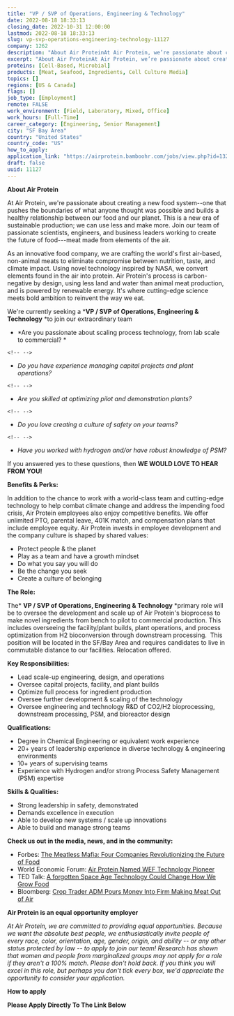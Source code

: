 ```yaml
---
title: "VP / SVP of Operations, Engineering & Technology"
date: 2022-08-18 18:33:13
closing_date: 2022-10-31 12:00:00
lastmod: 2022-08-18 18:33:13
slug: vp-svp-operations-engineering-technology-11127
company: 1262
description: "About Air ProteinAt Air Protein, we’re passionate about creating a new food system–one that pushes the boundaries of what anyone thought was possible and builds a healthy relationship between our food and our planet. This is a new era of sustainable production; we can use less and make more. Join our team of passionate scientists, engineers, and business leaders working to create the future of food—meat made from elements of the air. "
excerpt: "About Air ProteinAt Air Protein, we’re passionate about creating a new food system–one that pushes the boundaries of what anyone thought was possible and builds a healthy relationship between our food and our planet. This is a new era of sustainable production; we can use less and make more. Join our team of passionate scientists, engineers, and business leaders working to create the future of food—meat made from elements of the air. "
proteins: [Cell-Based, Microbial]
products: [Meat, Seafood, Ingredients, Cell Culture Media]
topics: []
regions: [US & Canada]
flags: []
job_type: [Employment]
remote: FALSE
work_environment: [Field, Laboratory, Mixed, Office]
work_hours: [Full-Time]
career_category: [Engineering, Senior Management]
city: "SF Bay Area"
country: "United States"
country_code: "US"
how_to_apply: 
application_link: "https://airprotein.bamboohr.com/jobs/view.php?id=132&source=bamboohr"
draft: false
uuid: 11127
---
```

**About Air Protein**

At Air Protein, we're passionate about creating a new food system--one
that pushes the boundaries of what anyone thought was possible and
builds a healthy relationship between our food and our planet. This is a
new era of sustainable production; we can use less and make more. Join
our team of passionate scientists, engineers, and business leaders
working to create the future of food---meat made from elements of the
air. 

As an innovative food company, we are crafting the world's first
air-based, non-animal meats to eliminate compromise between nutrition,
taste, and climate impact. Using novel technology inspired by NASA, we
convert elements found in the air into protein. Air Protein's process is
carbon-negative by design, using less land and water than animal meat
production, and is powered by renewable energy. It's where cutting-edge
science meets bold ambition to reinvent the way we eat. 

We're currently seeking a ***VP / SVP of Operations, Engineering &
Technology** *to join our extraordinary team

-   *Are you passionate about scaling process technology, from lab scale
    to commercial? *

```{=html}
<!-- -->
```
-   *Do you have experience managing capital projects and plant
    operations?*

```{=html}
<!-- -->
```
-   *Are you skilled at optimizing pilot and demonstration plants?*

```{=html}
<!-- -->
```
-   *Do you love creating a culture of safety on your teams?*

```{=html}
<!-- -->
```
-   *Have you worked with hydrogen and/or have robust knowledge of PSM?*

If you answered yes to these questions, then **WE WOULD LOVE TO HEAR
FROM YOU!**

**Benefits & Perks:**

In addition to the chance to work with a world-class team and
cutting-edge technology to help combat climate change and address the
impending food crisis, Air Protein employees also enjoy competitive
benefits. We offer unlimited PTO, parental leave, 401K match, and
compensation plans that include employee equity. Air Protein invests in
employee development and the company culture is shaped by shared values:

-   Protect people & the planet
-   Play as a team and have a growth mindset
-   Do what you say you will do
-   Be the change you seek
-   Create a culture of belonging

**The Role:**

The* **VP / SVP of Operations, Engineering & Technology** *primary role
will be to oversee the development and scale up of Air Protein's
bioprocess to make novel ingredients from bench to pilot to commercial
production. This includes overseeing the facility/plant builds, plant
operations, and process optimization from H2 bioconversion through
downstream processing.  This position will be located in the SF/Bay Area
and requires candidates to live in commutable distance to our
facilities. Relocation offered. 

**Key Responsibilities:**

-   Lead scale-up engineering, design, and operations
-   Oversee capital projects, facility, and plant builds
-   Optimize full process for ingredient production
-   Oversee further development & scaling of the technology
-   Oversee engineering and technology R&D of CO2/H2 bioprocessing,
    downstream processing, PSM, and bioreactor design

**Qualifications:**

-   Degree in Chemical Engineering or equivalent work experience
-   20+ years of leadership experience in diverse technology &
    engineering environments
-   10+ years of supervising teams
-   Experience with Hydrogen and/or strong Process Safety Management
    (PSM) expertise 

**Skills & Qualities:**

-   Strong leadership in safety, demonstrated 
-   Demands excellence in execution 
-   Able to develop new systems / scale up innovations
-   Able to build and manage strong teams

**Check us out in the media, news, and in the community:**

-   Forbes: [The Meatless Mafia: Four Companies Revolutionizing the
    Future of
    Food](https://www.forbes.com/sites/johncumbers/2021/03/01/the-meatless-mafia-four-companies-revolutionizing-the-future-of-food/?sh=2e026bbb73ed)
-   World Economic Forum: [Air Protein Named WEF Technology
    Pioneer](https://au.finance.yahoo.com/news/air-protein-receives-technology-pioneer-190500650.html)
-   TED Talk: [A forgotten Space Age Technology Could Change How We Grow
    Food](https://www.ted.com/talks/lisa_dyson_a_forgotten_space_age_technology_could_change_how_we_grow_food?language=en)
-   Bloomberg: [Crop Trader ADM Pours Money Into Firm Making Meat Out of
    Air](https://www.bloomberg.com/news/articles/2021-01-07/crop-trader-adm-pours-money-into-firm-making-meat-out-of-air)

**Air Protein is an equal opportunity employer**

*At Air Protein, we are committed to providing equal opportunities.
Because we want the absolute best people, we enthusiastically invite
people of every race, color, orientation, age, gender, origin, and
ability -- or any other status protected by law -- to apply to join our
team! Research has shown that women and people from marginalized groups
may not apply for a role if they aren\'t a 100% match. Please don\'t
hold back. If you think you will excel in this role, but perhaps you
don't tick every box, we\'d appreciate the opportunity to consider your
application.*


**How to apply**


**Please Apply Directly To The Link Below**
